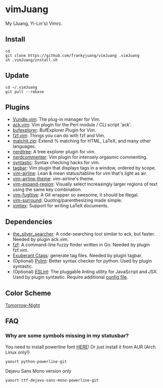 # vimJuang
My (Juang, Yi-Lin's) Vimrc.

## Install
```
cd
git clone https://github.com/frankyjuang/vimJuang .vimJuang
sh .vimJuang/install.sh
```

## Update
```
cd ~/.vimJuang
git pull --rebase
```

## Plugins
- [Vundle.vim](https://github.com/VundleVim/Vundle.vim): The plug-in manager for Vim.
- [ack.vim](https://github.com/mileszs/ack.vim): Vim plugin for the Perl module / CLI script 'ack'.
- [bufexplorer](https://github.com/jlanzarotta/bufexplorer): BufExplorer Plugin for Vim.
- [fzf.vim](https://github.com/junegunn/fzf.vim): Things you can do with fzf and Vim.
- [matchit.zip](https://github.com/vim-scripts/matchit.zip): Extend % matching for HTML, LaTeX, and many other languages.
- [nerdtree](https://github.com/scrooloose/nerdtree): A tree explorer plugin for vim.
- [nerdcommenter](https://github.com/scrooloose/nerdcommenter): Vim plugin for intensely orgasmic commenting.
- [syntastic](https://github.com/scrooloose/syntastic): Syntax checking hacks for vim.
- [tagbar](https://github.com/majutsushi/tagbar): Vim plugin that displays tags in a window, ordered by scope.
- [vim-airline](https://github.com/vim-airline/vim-airline): Lean & mean status/tabline for vim that's light as air.
- [vim-airline-theme](https://github.com/vim-airline/vim-airline-theme): vim-airline's theme.
- [vim-expand-region](https://github.com/terryma/vim-expand-region): Visually select increasingly larger regions of text using the same key combination.
- [vim-fugitive](https://github.com/tpope/vim-fugitive): A Git wrapper so awesome, it should be illegal.
- [vim-surround](https://github.com/tpope/vim-surround): Quoting/parenthesizing made simple.
- [vimtex](https://github.com/lervag/vimtex): Support for writing LaTeX documents.

## Dependencies
- [the_silver_searcher](https://github.com/ggreer/the_silver_searcher): A code-searching tool similar to ack, but faster. Needed by plugin ack.vim.
- [fzf](https://github.com/junegunn/fzf): A command-line fuzzy finder written in Go. Needed by plugin fzf.vim.
- [Exuberant Ctags](http://ctags.sourceforge.net/): generate tag files. Needed by plugin tagbar.
- (Optional) [Pylint](https://www.pylint.org/): Better syntax checker for python. Used by plugin syntastic.
- (Optional) [ESLint](http://eslint.org/): The pluggable linting utility for JavaScript and JSX. Used by plugin syntastic. Require additional [config file](https://github.com/frankyjuang/confJuang/blob/master/eslintrc.js).

## Color Scheme
[Tomorrow-Night](https://github.com/chriskempson/tomorrow-theme)

## FAQ

### Why are some symbols missing in my statusbar?
You need to install powerline font [HERE](https://github.com/powerline/fonts.git)!
Or just install it from AUR (Arch Linux only!)
```
yaourt python-powerline-git
```
Dejavu Sans Mono version only
```
yaourt ttf-dejavu-sans-mono-powerline-git
```
